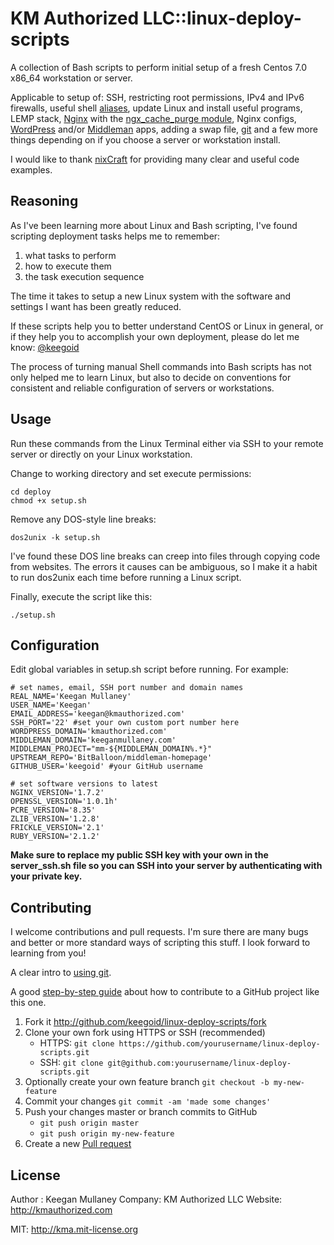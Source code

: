 KM Authorized LLC::linux-deploy-scripts
=======================================

A collection of Bash scripts to perform initial setup of a fresh Centos 7.0 x86_64 workstation or server.

Applicable to setup of: SSH, restricting root permissions, IPv4 and IPv6 firewalls, useful shell [aliases][1], update Linux and install useful programs, LEMP stack, [Nginx][2] with the [ngx_cache_purge module][3], Nginx configs, [WordPress][4] and/or [Middleman][5] apps, adding a swap file, [git][6] and a few more things depending on if you choose a server or workstation install.

I would like to thank [nixCraft][7] for providing many clear and useful code examples.

## Reasoning

As I've been learning more about Linux and Bash scripting, I've found scripting deployment tasks helps me to remember:
1. what tasks to perform
1. how to execute them
1. the task execution sequence

The time it takes to setup a new Linux system with the software and settings I want has been greatly reduced.

If these scripts help you to better understand CentOS or Linux in general, or if they help you to accomplish your own deployment, please do let me know: [@keegoid][11]

The process of turning manual Shell commands into Bash scripts has not only helped me to learn Linux, but also to decide on conventions for consistent and reliable configuration of servers or workstations.

## Usage

Run these commands from the Linux Terminal either via SSH to your remote server or directly on your Linux workstation.

Change to working directory and set execute permissions:
```Shell
cd deploy
chmod +x setup.sh
```

Remove any DOS-style line breaks:
```Shell
dos2unix -k setup.sh
```

I've found these DOS line breaks can creep into files through copying code from websites. The errors it causes can be ambiguous, so I make it a habit to run dos2unix each time before running a Linux script.

Finally, execute the script like this:
```Shell
./setup.sh
```

## Configuration

Edit global variables in setup.sh script before running. For example:

```Shell 
# set names, email, SSH port number and domain names
REAL_NAME='Keegan Mullaney'
USER_NAME='Keegan'
EMAIL_ADDRESS='keegan@kmauthorized.com'
SSH_PORT='22' #set your own custom port number here
WORDPRESS_DOMAIN='kmauthorized.com'
MIDDLEMAN_DOMAIN='keeganmullaney.com'
MIDDLEMAN_PROJECT="mm-${MIDDLEMAN_DOMAIN%.*}"
UPSTREAM_REPO='BitBalloon/middleman-homepage'
GITHUB_USER='keegoid' #your GitHub username

# set software versions to latest
NGINX_VERSION='1.7.2'
OPENSSL_VERSION='1.0.1h'
PCRE_VERSION='8.35'
ZLIB_VERSION='1.2.8'
FRICKLE_VERSION='2.1'
RUBY_VERSION='2.1.2'
```

**Make sure to replace my public SSH key with your own in the server_ssh.sh file so you can SSH into your server by authenticating with your private key.**

## Contributing

I welcome contributions and pull requests. I'm sure there are many bugs and better or more standard ways of scripting this stuff. I look forward to learning from you!

A clear intro to [using git][8].

A good [step-by-step guide][9] about how to contribute to a GitHub project like this one.

1. Fork it http://github.com/keegoid/linux-deploy-scripts/fork
1. Clone your own fork using HTTPS or SSH (recommended)
    - HTTPS: `git clone https://github.com/yourusername/linux-deploy-scripts.git`
    - SSH: `git clone git@github.com:yourusername/linux-deploy-scripts.git`
1. Optionally create your own feature branch `git checkout -b my-new-feature`
1. Commit your changes `git commit -am 'made some changes'`
1. Push your changes master or branch commits to GitHub
    - `git push origin master`
    - `git push origin my-new-feature`
1. Create a new [Pull request][10]

## License

Author : Keegan Mullaney
Company: KM Authorized LLC
Website: http://kmauthorized.com

MIT: http://kma.mit-license.org


[1]: http://www.cyberciti.biz/tips/bash-aliases-mac-centos-linux-unix.html
[2]: http://nginx.org/
[3]: http://labs.frickle.com/nginx_ngx_cache_purge/
[4]: http://wordpress.org/
[5]: http://middlemanapp.com/
[6]: http://git-scm.com/
[7]: http://www.cyberciti.biz/faq
[8]: https://www.atlassian.com/git/tutorial/git-basics#!overview
[9]: https://help.github.com/articles/fork-a-repo
[10]: https://help.github.com/articles/using-pull-requests
[11]: https://twitter.com/intent/tweet?screen_name=keegoid&text=Loving%20your%20CentOS%207.0%20Deploy%20Scripts%20for%20%40middlemanapp%20or%20%40WordPress%20with%20%40nginxorg%20at%20https%3A%2F%2Fgithub.com%2Fkeegoid%2Flinux-deploy-scripts